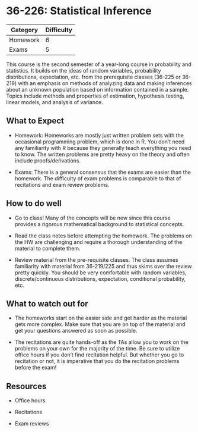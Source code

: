 # 36-226: Statistical Inference
|  Category|Difficulty  |
|--|--|
|Homework  | 6 |
|Exams  | 5 |

This course is the second semester of a year-long course in probability and statistics. It builds on the ideas of random variables, probability distributions, expectation, etc. from the prerequisite classes (36-225 or 36-219) with an emphasis on methods of analyzing data and making inferences about an unknown population based on information contained in a sample. Topics include methods and properties of estimation, hypothesis testing, linear models, and analysis of variance. 


## What to Expect
-   Homework: Homeworks are mostly just written problem sets with the occasional programming problem, which is done in R. You don’t need any familiarity with R because they generally teach everything you need to know. The written problems are pretty heavy on the theory and often include proofs/derivations.
    
-   Exams: There is a general consensus that the exams are easier than the homework. The difficulty of exam problems is comparable to that of recitations and exam review problems.

## How to do well
-   Go to class! Many of the concepts will be new since this course provides a rigorous mathematical background to statistical concepts.
    
-   Read the class notes before attempting the homework. The problems on the HW are challenging and require a thorough understanding of the material to complete them.
    
-   Review material from the pre-requisite classes. The class assumes familiarity with material from 36-219/225 and thus skims over the review pretty quickly. You should be very comfortable with random variables, discrete/continuous distributions, expectation, conditional probability, etc.

## What to watch out for
-   The homeworks start on the easier side and get harder as the material gets more complex. Make sure that you are on top of the material and get your questions answered as soon as possible.
    
-   The recitations are quite hands-off as the TAs allow you to work on the problems on your own for the majority of the time. Be sure to utilize office hours if you don’t find recitation helpful. But whether you go to recitation or not, it is imperative that you do the recitation problems before the exam!

## Resources
-   Office hours
    
-   Recitations
    
-   Exam reviews
